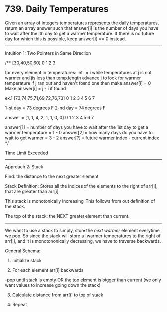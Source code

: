 # 739. Daily Temperatures

Given an array of integers temperatures represents the daily temperatures, return an array answer such that answer[i] is the number of days you have to wait after the ith day to get a warmer temperature. If there is no future day for which this is possible, keep answer[i] == 0 instead.


_______________________________________________________________

Intuition 1: Two Pointers in Same Direction

/**
[30,40,50,60]
 0  1  2  3

for every element in temperatures:
    int j = i
    while temperatures at j is not warmer and jis less than temp.length
        advance j to look for warmer temperature
    if j ran out and haven't found one then make answer[i] = 0
    Make answer[i] = j - i if found
    

ex.1 
[73,74,75,71,69,72,76,73]
 0  1  2  3  4  5  6  7

1-st day = 73 degrees F
2-nd day = 74 degrees F

answer = [1, 1, 4, 2, 1, 1, 0, 0]
          0  1  2  3  4  5  6  7

answer[1] = number of days you have to wait after the 1st day to get a warmer temperature = 1 - 0
answer[2] = how many days do you have to wait to get warmer = 3 - 2
answer[?] = future warmer index - current index
 */

 Time Limit Exceeded

 __________________________________________________________________

Approach 2: Stack


Find: the distance to the next greater element

Stack Definition: Stores all the indices of the elements to the right of arr[i], that are greater than arr[i]

This stack is monotonically Increasing. This follows from out definition of the stack.

The top of the stack: the NEXT greater element than current.


_________________________________________________________________


We want to use a stack to simply, store the *next warmer* element everytime we pop.
So since the stack will store all warmer temperatures to the right of arr[i], and it is
monotononically decreasing, we have to traverse backwards.

General Schema:

1. Initialize stack

2. For each element arr[i] backwards
  
  -pop until stack is empty OR the top element is bigger than current (we only want values to increase going down the stack)

3. Calculate distance from arr[i] to top of stack

4. Repeat



